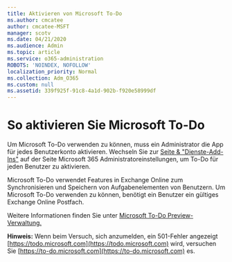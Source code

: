 ```yaml
---
title: Aktivieren von Microsoft To-Do
ms.author: cmcatee
author: cmcatee-MSFT
manager: scotv
ms.date: 04/21/2020
ms.audience: Admin
ms.topic: article
ms.service: o365-administration
ROBOTS: 'NOINDEX, NOFOLLOW'
localization_priority: Normal
ms.collection: Adm_O365
ms.custom: null
ms.assetid: 339f925f-91c8-4a1d-902b-f920e58999df
---
```


# <a name="how-to-enable-microsoft-to-do"></a>So aktivieren Sie Microsoft To-Do

Um Microsoft To-Do verwenden zu können, muss ein Administrator die App für jedes Benutzerkonto aktivieren. Wechseln Sie zur [Seite &amp; "Dienste-Add-Ins"](https://portal.office.com/adminportal/home#/Settings/ServicesAndAddIns) auf der Seite Microsoft 365 Administratoreinstellungen, um To-Do für jeden Benutzer zu aktivieren.
  
Microsoft To-Do verwendet Features in Exchange Online zum Synchronisieren und Speichern von Aufgabenelementen von Benutzern. Um Microsoft To-Do verwenden zu können, benötigt ein Benutzer ein gültiges Exchange Online Postfach.
  
Weitere Informationen finden Sie unter [Microsoft To-Do Preview-Verwaltung.](https://support.office.com/article/490c1a8c-2333-4952-8125-841afadb9620.aspx)
  
 **Hinweis:** Wenn beim Versuch, sich anzumelden, ein 501-Fehler angezeigt [https://todo.microsoft.com](https://todo.microsoft.com) wird, versuchen Sie [https://to-do.microsoft.com](https://to-do.microsoft.com) es.
  

